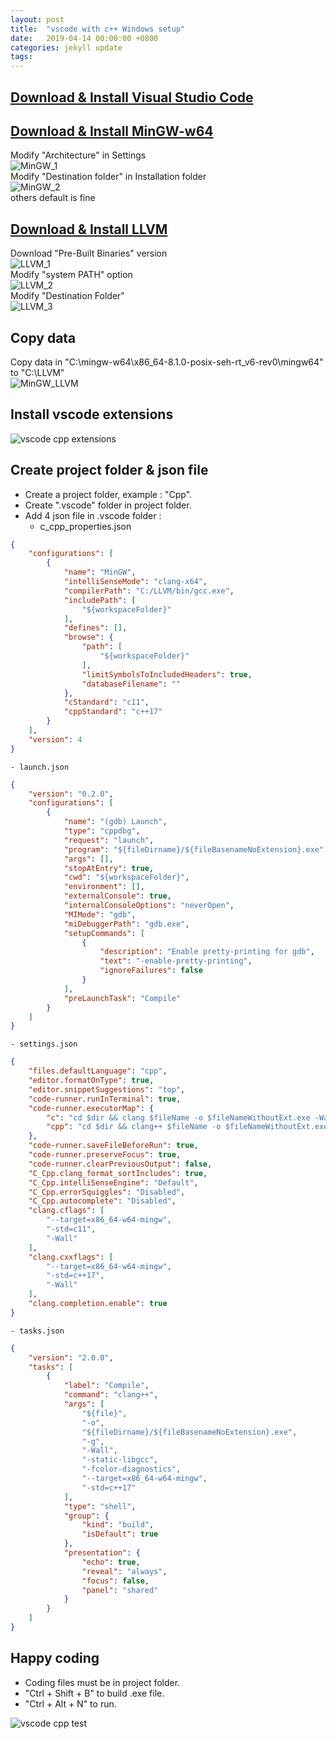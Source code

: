 ```yaml
---
layout: post
title:  "vscode with c++ Windows setup"
date:   2019-04-14 00:00:00 +0800
categories: jekyll update
tags:
---
```

## [Download & Install Visual Studio Code](https://code.visualstudio.com)
## [Download & Install MinGW-w64](https://sourceforge.net/projects/mingw-w64/)
Modify "Architecture" in Settings  
![MinGW_1](https://github.com/nshawn4675/nshawn4675.github.io/blob/master/_pic/MinGW_1.png?raw=true)  
Modify "Destination folder" in Installation folder  
![MinGW_2](https://github.com/nshawn4675/nshawn4675.github.io/blob/master/_pic/MinGW_2.png?raw=true)  
others default is fine  
## [Download & Install LLVM](https://sourceforge.net/projects/mingw-w64/)
Download "Pre-Built Binaries" version  
![LLVM_1](https://github.com/nshawn4675/nshawn4675.github.io/blob/master/_pic/LLVM_1.png?raw=true)  
Modify "system PATH" option  
![LLVM_2](https://github.com/nshawn4675/nshawn4675.github.io/blob/master/_pic/LLVM_2.png?raw=true)  
Modify "Destination Folder"  
![LLVM_3](https://github.com/nshawn4675/nshawn4675.github.io/blob/master/_pic/LLVM_3.png?raw=true)  
## Copy data
Copy data in "C:\mingw-w64\x86_64-8.1.0-posix-seh-rt_v6-rev0\mingw64" to "C:\LLVM"  
![MinGW_LLVM](https://github.com/nshawn4675/nshawn4675.github.io/blob/master/_pic/MinGW_LLVM.png?raw=true)  
## Install vscode extensions
![vscode cpp extensions](https://github.com/nshawn4675/nshawn4675.github.io/blob/master/_pic/vscode_cpp_extensions.png?raw=true)  
## Create project folder & json file
- Create a project folder, example : "Cpp".
- Create ".vscode" folder in project folder.
- Add 4 json file in .vscode folder :
	- c_cpp_properties.json
```json
{
	"configurations": [
		{
			"name": "MinGW",
			"intelliSenseMode": "clang-x64",
			"compilerPath": "C:/LLVM/bin/gcc.exe",
			"includePath": [
				"${workspaceFolder}"
			],
			"defines": [],
			"browse": {
				"path": [
					"${workspaceFolder}"
				],
				"limitSymbolsToIncludedHeaders": true,
				"databaseFilename": ""
			},
			"cStandard": "c11",
			"cppStandard": "c++17"
		}
	],
	"version": 4
}
```
	- launch.json
```json
{
	"version": "0.2.0",
	"configurations": [
		{
			"name": "(gdb) Launch", 
			"type": "cppdbg", 
			"request": "launch",
			"program": "${fileDirname}/${fileBasenameNoExtension}.exe", 
			"args": [], 
			"stopAtEntry": true,
			"cwd": "${workspaceFolder}",
			"environment": [],
			"externalConsole": true, 
			"internalConsoleOptions": "neverOpen",
			"MIMode": "gdb",
			"miDebuggerPath": "gdb.exe", 
			"setupCommands": [ 
	 			{
					"description": "Enable pretty-printing for gdb",
					"text": "-enable-pretty-printing",
					"ignoreFailures": false
				}
			],
			"preLaunchTask": "Compile" 
		}
	]
}
```
	- settings.json
```json
{
	"files.defaultLanguage": "cpp", 
	"editor.formatOnType": true, 
	"editor.snippetSuggestions": "top",
	"code-runner.runInTerminal": true,
	"code-runner.executorMap": {
		"c": "cd $dir && clang $fileName -o $fileNameWithoutExt.exe -Wall -g -Og -static-libgcc -fcolor-diagnostics --target=x86_64-w64-mingw -std=c11 && $dir$fileNameWithoutExt",
		"cpp": "cd $dir && clang++ $fileName -o $fileNameWithoutExt.exe -Wall -g -Og -static-libgcc -fcolor-diagnostics --target=x86_64-w64-mingw -std=c++17 && $dir$fileNameWithoutExt"
	}, 
	"code-runner.saveFileBeforeRun": true, 
	"code-runner.preserveFocus": true, 
	"code-runner.clearPreviousOutput": false, 
	"C_Cpp.clang_format_sortIncludes": true,
	"C_Cpp.intelliSenseEngine": "Default", 
	"C_Cpp.errorSquiggles": "Disabled", 
	"C_Cpp.autocomplete": "Disabled",
	"clang.cflags": [
		"--target=x86_64-w64-mingw",
		"-std=c11",
		"-Wall"
	],
	"clang.cxxflags": [ 
		"--target=x86_64-w64-mingw",
		"-std=c++17",
		"-Wall"
	],
	"clang.completion.enable": true 
}
```
	- tasks.json
```json
{
	"version": "2.0.0",
	"tasks": [
		{
			"label": "Compile", 
			"command": "clang++", 
			"args": [
				"${file}",
				"-o",
				"${fileDirname}/${fileBasenameNoExtension}.exe",
				"-g", 
				"-Wall",
				"-static-libgcc",
				"-fcolor-diagnostics",
				"--target=x86_64-w64-mingw", 
				"-std=c++17" 
			], 
			"type": "shell", 
			"group": {
				"kind": "build",
				"isDefault": true 
			},
			"presentation": {
				"echo": true,
				"reveal": "always", 
				"focus": false, 
				"panel": "shared" 
			}
		}
	]
}
```  

## Happy coding
- Coding files must be in project folder.
- "Ctrl + Shift + B" to build .exe file.
- "Ctrl + Alt + N" to run.  

![vscode cpp test](https://github.com/nshawn4675/nshawn4675.github.io/blob/master/_pic/vscode_cpp_test.png?raw=true)